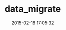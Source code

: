 ---
layout: post
title:  "data_migrate"
repo:   "ajvargo/data-migrate"
date:   2015-02-18 17:05:32
gemurl: http://ajvargo.com
---